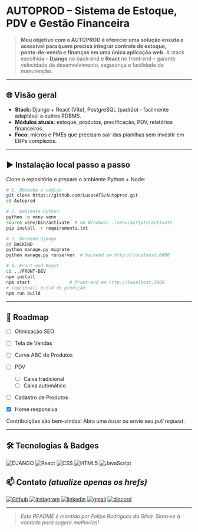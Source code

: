 # AUTOPROD – Sistema de Estoque, PDV e Gestão Financeira

> **Meu objetivo com o AUTOPROD é oferecer uma solução enxuta e acessível para quem precisa integrar controle de estoque, ponto‑de‑venda e finanças em uma única aplicação web.** A stack escolhida – **Django** no back‑end e **React** no front‑end – garante velocidade de desenvolvimento, segurança e facilidade de manutenção.

---

## 🌐 Visão geral

* **Stack:** Django + React (Vite), PostgreSQL (padrão) ‑ facilmente adaptável a outros RDBMS.
* **Módulos atuais:** estoque, produtos, precificação, PDV, relatórios financeiros.
* **Foco:** micros e PMEs que precisam sair das planilhas sem investir em ERPs complexos.



---

## ▶️ Instalação local passo a passo

Clone o repositório e prepare o ambiente Python + Node:

```bash
# 1. Obtenha o código
git clone https://github.com/LucasATS/Autoprod.git
cd Autoprod

# 2. Ambiente Python
python -m venv venv
source venv/bin/activate  # no Windows: .\venv\Scripts\activate
pip install -r requirements.txt

# 3. Backend Django
cd BACKEND
python manage.py migrate
python manage.py runserver  # backend em http://localhost:8000

# 4. Front‑end React
cd ../FRONT-DEV
npm install
npm start               # front‑end em http://localhost:3000
# (opcional) build de produção
npm run build
```

---

## 🎯 Roadmap

* [ ] Otimização SEO
* [ ] Tela de Vendas
* [ ] Curva ABC de Produtos
* [ ] PDV

  * [ ] Caixa tradicional
  * [ ] Caixa automático
* [ ] Cadastro de Produtos
* [x] Home responsiva

Contribuições são bem‑vindas! Abra uma *issue* ou envie seu *pull request*.

---

## 🛠️ Tecnologias & Badges

![DJANGO](https://img.shields.io/badge/Django-092E20?style=for-the-badge\&logo=django\&logoColor=white)
![React](https://img.shields.io/badge/React-20232A?style=for-the-badge\&logo=react\&logoColor=61DAFB)
![CSS](https://img.shields.io/badge/CSS3-1572B6?style=for-the-badge\&logo=css3\&logoColor=white)
![HTML5](https://img.shields.io/badge/HTML5-E34F26?style=for-the-badge\&logo=html5\&logoColor=white)
![JavaScript](https://img.shields.io/badge/JavaScript-323330?style=for-the-badge\&logo=javascript\&logoColor=F7DF1E)



## 📫 Contato *(atualize apenas os hrefs)*

<p align="left">
  <a href="https://github.com/SEU_USER"><img src="https://img.shields.io/badge/GitHub-100000?style=for-the-badge&logo=github&logoColor=white" alt="Github"></a>
  <a href="https://www.instagram.com/SEU_USER/"><img src="https://img.shields.io/badge/Instagram-E4405F?style=for-the-badge&logo=instagram&logoColor=white" alt="instagram"></a>
  <a href="https://www.linkedin.com/in/SEU_USER/"><img src="https://img.shields.io/badge/LinkedIn-0077B5?style=for-the-badge&logo=linkedin&logoColor=white" alt="linkedin"></a>
  <a href="mailto:SEU_EMAIL"><img src="https://img.shields.io/badge/Gmail-D14836?style=for-the-badge&logo=gmail&logoColor=white" alt="gmail"></a>
  <a href="https://discord.com/users/SEU_DISCORD_ID"><img src="https://img.shields.io/badge/Discord-5865F2?style=for-the-badge&logo=discord&logoColor=white" alt="discord"></a>
</p>

---

> *Este README é mantido por Felipe Rodrigues da Silva. Sinta‑se à vontade para sugerir melhorias!*
